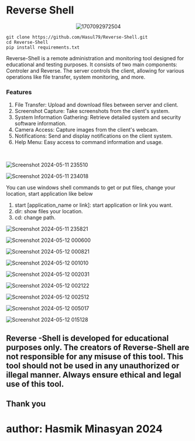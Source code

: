 # Reverse Shell

<div align="center">
  
![1707092972504](https://github.com/Hasul79/Reverse-Shell/assets/95657084/b1f5a520-3df5-4e92-aff7-157e404709aa)

</div>

```
git clone https://github.com/Hasul79/Reverse-Shell.git
cd Reverse-Shell
pip install requirements.txt

```


<p>Reverse-Shell is a remote administration and monitoring tool designed for educational and testing purposes. It consists of two main components: Controler and Reverse. The server controls the client, allowing for various operations like file transfer, system monitoring, and more.</p>

<h3>Features</h3>
<ol>
<li>File Transfer: Upload and download files between server and client.</li>
<li>Screenshot Capture: Take screenshots from the client's system.</li>
<li>System Information Gathering: Retrieve detailed system and security software information.</li>
<li>Camera Access: Capture images from the client's webcam.</li>
<li>Notifications: Send and display notifications on the client system.</li>
<li>Help Menu: Easy access to command information and usage.</li>
</ol>
<br/>

![Screenshot 2024-05-11 235510](https://github.com/Hasul79/Reverse-Shell/assets/95657084/c918e3c8-6a02-42ce-86c4-405c5fb5d8cf)


![Screenshot 2024-05-11 234018](https://github.com/Hasul79/Reverse-Shell/assets/95657084/819ad1ec-6593-47f5-8053-3ad29ef36d01)


<p>You can use windows shell commands to get or put files, change your location, start application like below</p>
<ol>
<li> start [application_name or link]: start application or link you want.</li>
<li> dir: show files your location.</li>
<li> cd: change path.</li>
</ol>

![Screenshot 2024-05-11 235821](https://github.com/Hasul79/Reverse-Shell/assets/95657084/539a583a-a531-4b04-82f8-65201663599d)


![Screenshot 2024-05-12 000600](https://github.com/Hasul79/Reverse-Shell/assets/95657084/69712b44-bf36-4ad5-84bc-536062de906d)



![Screenshot 2024-05-12 000821](https://github.com/Hasul79/Reverse-Shell/assets/95657084/7fd88bdb-b92f-48fb-9e8c-1804e97cc267)


![Screenshot 2024-05-12 001010](https://github.com/Hasul79/Reverse-Shell/assets/95657084/780c16da-5667-43ed-8d96-bdc4058633c3)


![Screenshot 2024-05-12 002031](https://github.com/Hasul79/Reverse-Shell/assets/95657084/bf20ab36-5ef3-4661-82e5-e6c42752718f)


![Screenshot 2024-05-12 002122](https://github.com/Hasul79/Reverse-Shell/assets/95657084/b1b23dd5-1e42-4801-8f3d-09b1252dd048)


![Screenshot 2024-05-12 002512](https://github.com/Hasul79/Reverse-Shell/assets/95657084/50fe7546-ad6a-41d1-b772-c869105a2850)



![Screenshot 2024-05-12 005017](https://github.com/Hasul79/Reverse-Shell/assets/95657084/10cdb41b-9ec3-44ed-859a-58cdd68b6993)



![Screenshot 2024-05-12 015128](https://github.com/Hasul79/Reverse-Shell/assets/95657084/f2ca67d3-cf98-49d1-b5e4-9b5b35aab8fb)

<h2>Reverse -Shell is developed for educational purposes only. The creators of Reverse-Shell are not responsible for any misuse of this tool. This tool should not be used in any unauthorized or illegal manner. Always ensure ethical and legal use of this tool.</h2>

<h2>Thank you</h2>

# author: Hasmik Minasyan 2024
